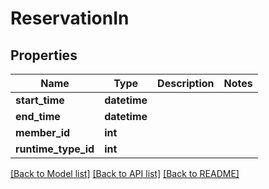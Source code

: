 # ReservationIn


## Properties
Name | Type | Description | Notes
------------ | ------------- | ------------- | -------------
**start_time** | **datetime** |  | 
**end_time** | **datetime** |  | 
**member_id** | **int** |  | 
**runtime_type_id** | **int** |  | 

[[Back to Model list]](../README.md#documentation-for-models) [[Back to API list]](../README.md#documentation-for-api-endpoints) [[Back to README]](../README.md)


